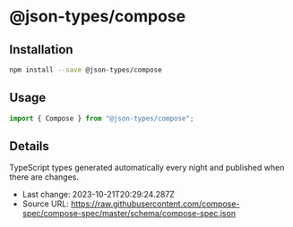 # @json-types/compose

## Installation

```sh
npm install --save @json-types/compose
```

## Usage

```ts
import { Compose } from "@json-types/compose";
```

## Details

TypeScript types generated automatically every night and published when there are changes.

- Last change: 2023-10-21T20:29:24.287Z
- Source URL: https://raw.githubusercontent.com/compose-spec/compose-spec/master/schema/compose-spec.json
